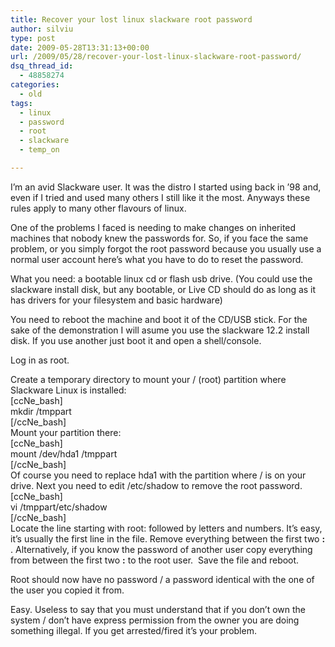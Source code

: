 ```yaml
---
title: Recover your lost linux slackware root password
author: silviu
type: post
date: 2009-05-28T13:31:13+00:00
url: /2009/05/28/recover-your-lost-linux-slackware-root-password/
dsq_thread_id:
  - 48858274
categories:
  - old
tags:
  - linux
  - password
  - root
  - slackware
  - temp_on

---
```

I&#8217;m an avid Slackware user. It was the distro I started using back in &#8217;98 and, even if I tried and used many others I still like it the most. Anyways these rules apply to many other flavours of linux.

One of the problems I faced is needing to make changes on inherited machines that nobody knew the passwords for. So, if you face the same problem, or you simply forgot the root password because you usually use a normal user account here&#8217;s what you have to do to reset the password.

What you need: a bootable linux cd or flash usb drive. (You could use the slackware install disk, but any bootable, or Live CD should do as long as it has drivers for your filesystem and basic hardware)

You need to reboot the machine and boot it of the CD/USB stick. For the sake of the demonstration I will asume you use the slackware 12.2 install disk. If you use another just boot it and open a shell/console.

Log in as root.

Create a temporary directory to mount your / (root) partition where Slackware Linux is installed:  
[ccNe_bash]  
mkdir /tmppart  
[/ccNe_bash]  
Mount your partition there:  
[ccNe_bash]  
mount /dev/hda1 /tmppart  
[/ccNe_bash]  
Of course you need to replace hda1 with the partition where / is on your drive. Next you need to edit /etc/shadow to remove the root password.  
[ccNe_bash]  
vi /tmppart/etc/shadow  
[/ccNe_bash]  
Locate the line starting with root: followed by letters and numbers. It&#8217;s easy, it&#8217;s usually the first line in the file. Remove everything between the first two **:** . Alternatively, if you know the password of another user copy everything from between the first two **:** to the root user.  Save the file and reboot.

Root should now have no password / a password identical with the one of the user you copied it from.

Easy. Useless to say that you must understand that if you don&#8217;t own the system / don&#8217;t have express permission from the owner you are doing something illegal. If you get arrested/fired it&#8217;s your problem.